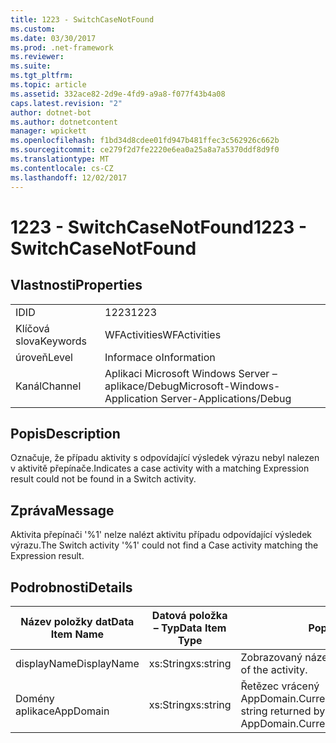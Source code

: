 ```yaml
---
title: 1223 - SwitchCaseNotFound
ms.custom: 
ms.date: 03/30/2017
ms.prod: .net-framework
ms.reviewer: 
ms.suite: 
ms.tgt_pltfrm: 
ms.topic: article
ms.assetid: 332ace82-2d9e-4fd9-a9a8-f077f43b4a08
caps.latest.revision: "2"
author: dotnet-bot
ms.author: dotnetcontent
manager: wpickett
ms.openlocfilehash: f1bd34d8cdee01fd947b481ffec3c562926c662b
ms.sourcegitcommit: ce279f2d7fe2220e6ea0a25a8a7a5370ddf8d9f0
ms.translationtype: MT
ms.contentlocale: cs-CZ
ms.lasthandoff: 12/02/2017
---
```

# <a name="1223---switchcasenotfound"></a><span data-ttu-id="cd18d-102">1223 - SwitchCaseNotFound</span><span class="sxs-lookup"><span data-stu-id="cd18d-102">1223 - SwitchCaseNotFound</span></span>
## <a name="properties"></a><span data-ttu-id="cd18d-103">Vlastnosti</span><span class="sxs-lookup"><span data-stu-id="cd18d-103">Properties</span></span>  
  
|||  
|-|-|  
|<span data-ttu-id="cd18d-104">ID</span><span class="sxs-lookup"><span data-stu-id="cd18d-104">ID</span></span>|<span data-ttu-id="cd18d-105">1223</span><span class="sxs-lookup"><span data-stu-id="cd18d-105">1223</span></span>|  
|<span data-ttu-id="cd18d-106">Klíčová slova</span><span class="sxs-lookup"><span data-stu-id="cd18d-106">Keywords</span></span>|<span data-ttu-id="cd18d-107">WFActivities</span><span class="sxs-lookup"><span data-stu-id="cd18d-107">WFActivities</span></span>|  
|<span data-ttu-id="cd18d-108">úroveň</span><span class="sxs-lookup"><span data-stu-id="cd18d-108">Level</span></span>|<span data-ttu-id="cd18d-109">Informace o</span><span class="sxs-lookup"><span data-stu-id="cd18d-109">Information</span></span>|  
|<span data-ttu-id="cd18d-110">Kanál</span><span class="sxs-lookup"><span data-stu-id="cd18d-110">Channel</span></span>|<span data-ttu-id="cd18d-111">Aplikaci Microsoft Windows Server – aplikace/Debug</span><span class="sxs-lookup"><span data-stu-id="cd18d-111">Microsoft-Windows-Application Server-Applications/Debug</span></span>|  
  
## <a name="description"></a><span data-ttu-id="cd18d-112">Popis</span><span class="sxs-lookup"><span data-stu-id="cd18d-112">Description</span></span>  
 <span data-ttu-id="cd18d-113">Označuje, že případu aktivity s odpovídající výsledek výrazu nebyl nalezen v aktivitě přepínače.</span><span class="sxs-lookup"><span data-stu-id="cd18d-113">Indicates a case activity with a matching Expression result could not be found in a Switch activity.</span></span>  
  
## <a name="message"></a><span data-ttu-id="cd18d-114">Zpráva</span><span class="sxs-lookup"><span data-stu-id="cd18d-114">Message</span></span>  
 <span data-ttu-id="cd18d-115">Aktivita přepínači '%1' nelze nalézt aktivitu případu odpovídající výsledek výrazu.</span><span class="sxs-lookup"><span data-stu-id="cd18d-115">The Switch activity '%1' could not find a Case activity matching the Expression result.</span></span>  
  
## <a name="details"></a><span data-ttu-id="cd18d-116">Podrobnosti</span><span class="sxs-lookup"><span data-stu-id="cd18d-116">Details</span></span>  
  
|<span data-ttu-id="cd18d-117">Název položky dat</span><span class="sxs-lookup"><span data-stu-id="cd18d-117">Data Item Name</span></span>|<span data-ttu-id="cd18d-118">Datová položka – Typ</span><span class="sxs-lookup"><span data-stu-id="cd18d-118">Data Item Type</span></span>|<span data-ttu-id="cd18d-119">Popis</span><span class="sxs-lookup"><span data-stu-id="cd18d-119">Description</span></span>|  
|--------------------|--------------------|-----------------|  
|<span data-ttu-id="cd18d-120">displayName</span><span class="sxs-lookup"><span data-stu-id="cd18d-120">DisplayName</span></span>|<span data-ttu-id="cd18d-121">xs:String</span><span class="sxs-lookup"><span data-stu-id="cd18d-121">xs:string</span></span>|<span data-ttu-id="cd18d-122">Zobrazovaný název aktivity.</span><span class="sxs-lookup"><span data-stu-id="cd18d-122">The display name of the activity.</span></span>|  
|<span data-ttu-id="cd18d-123">Domény aplikace</span><span class="sxs-lookup"><span data-stu-id="cd18d-123">AppDomain</span></span>|<span data-ttu-id="cd18d-124">xs:String</span><span class="sxs-lookup"><span data-stu-id="cd18d-124">xs:string</span></span>|<span data-ttu-id="cd18d-125">Řetězec vrácený AppDomain.CurrentDomain.FriendlyName.</span><span class="sxs-lookup"><span data-stu-id="cd18d-125">The string returned by AppDomain.CurrentDomain.FriendlyName.</span></span>|
